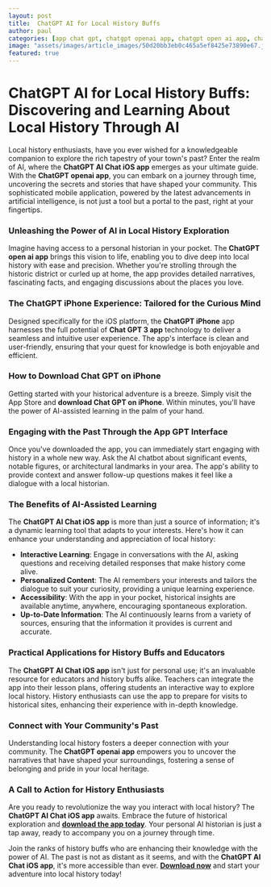 ```yaml
---
layout: post
title:  ChatGPT AI for Local History Buffs
author: paul
categories: [app chat gpt, chatgpt openai app, chatgpt open ai app, chatgpt iphone, download chat gpt on iphone, app gpt, chat gpt 3 app]
image: "assets/images/article_images/50d20bb3eb0c465a5ef8425e73890e67.jpg"
featured: true
---
```


# ChatGPT AI for Local History Buffs: Discovering and Learning About Local History Through AI

Local history enthusiasts, have you ever wished for a knowledgeable companion to explore the rich tapestry of your town's past? Enter the realm of AI, where the **ChatGPT AI Chat iOS app** emerges as your ultimate guide. With the **ChatGPT openai app**, you can embark on a journey through time, uncovering the secrets and stories that have shaped your community. This sophisticated mobile application, powered by the latest advancements in artificial intelligence, is not just a tool but a portal to the past, right at your fingertips.

### Unleashing the Power of AI in Local History Exploration

Imagine having access to a personal historian in your pocket. The **ChatGPT open ai app** brings this vision to life, enabling you to dive deep into local history with ease and precision. Whether you're strolling through the historic district or curled up at home, the app provides detailed narratives, fascinating facts, and engaging discussions about the places you love.

### The ChatGPT iPhone Experience: Tailored for the Curious Mind

Designed specifically for the iOS platform, the **ChatGPT iPhone** app harnesses the full potential of **Chat GPT 3 app** technology to deliver a seamless and intuitive user experience. The app's interface is clean and user-friendly, ensuring that your quest for knowledge is both enjoyable and efficient.

### How to Download Chat GPT on iPhone

Getting started with your historical adventure is a breeze. Simply visit the App Store and **download Chat GPT on iPhone**. Within minutes, you'll have the power of AI-assisted learning in the palm of your hand.

### Engaging with the Past Through the App GPT Interface

Once you've downloaded the app, you can immediately start engaging with history in a whole new way. Ask the AI chatbot about significant events, notable figures, or architectural landmarks in your area. The app's ability to provide context and answer follow-up questions makes it feel like a dialogue with a local historian.

### The Benefits of AI-Assisted Learning

The **ChatGPT AI Chat iOS app** is more than just a source of information; it's a dynamic learning tool that adapts to your interests. Here's how it can enhance your understanding and appreciation of local history:

- **Interactive Learning**: Engage in conversations with the AI, asking questions and receiving detailed responses that make history come alive.
- **Personalized Content**: The AI remembers your interests and tailors the dialogue to suit your curiosity, providing a unique learning experience.
- **Accessibility**: With the app in your pocket, historical insights are available anytime, anywhere, encouraging spontaneous exploration.
- **Up-to-Date Information**: The AI continuously learns from a variety of sources, ensuring that the information it provides is current and accurate.

### Practical Applications for History Buffs and Educators

The **ChatGPT AI Chat iOS app** isn't just for personal use; it's an invaluable resource for educators and history buffs alike. Teachers can integrate the app into their lesson plans, offering students an interactive way to explore local history. History enthusiasts can use the app to prepare for visits to historical sites, enhancing their experience with in-depth knowledge.

### Connect with Your Community's Past

Understanding local history fosters a deeper connection with your community. The **ChatGPT openai app** empowers you to uncover the narratives that have shaped your surroundings, fostering a sense of belonging and pride in your local heritage.

### A Call to Action for History Enthusiasts

Are you ready to revolutionize the way you interact with local history? The **ChatGPT AI Chat iOS app** awaits. Embrace the future of historical exploration and **[download the app today](https://apps.apple.com/us/app/ai-ask-chat-with-ai-bots/id6472484891)**. Your personal AI historian is just a tap away, ready to accompany you on a journey through time.

Join the ranks of history buffs who are enhancing their knowledge with the power of AI. The past is not as distant as it seems, and with the **ChatGPT AI Chat iOS app**, it's more accessible than ever. **[Download now](https://apps.apple.com/us/app/ai-ask-chat-with-ai-bots/id6472484891)** and start your adventure into local history today!